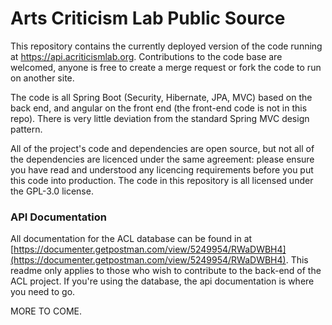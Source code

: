 # Arts Criticism Lab Public Source

This repository contains the currently deployed version of the code running at https://api.acriticismlab.org. Contributions to the code base are welcomed, anyone is free to create a merge request or fork the code to run on another site.

The code is all Spring Boot (Security, Hibernate, JPA, MVC) based on the back end, and angular on the front end (the front-end code is not in this repo). There is very little deviation from the standard Spring MVC design pattern. 

All of the project's code and dependencies are open source, but not all of the dependencies are licenced under the same agreement: please ensure you have read and understood any licencing requirements before you put this code into production. The code in this repository is all licensed under the GPL-3.0 license.

### API Documentation

All documentation for the ACL database can be found in at [https://documenter.getpostman.com/view/5249954/RWaDWBH4](https://documenter.getpostman.com/view/5249954/RWaDWBH4). This readme only applies to those who wish to contribute to the back-end of the ACL project. If you're using the database, the api documentation is where you need to go.

MORE TO COME.